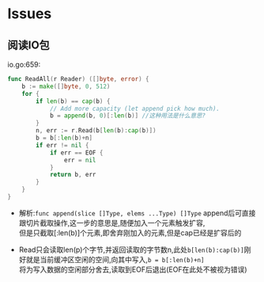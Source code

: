 # Issues

## 阅读IO包

io.go:659:

```go
func ReadAll(r Reader) ([]byte, error) {
	b := make([]byte, 0, 512)
	for {
		if len(b) == cap(b) {
			// Add more capacity (let append pick how much).
			b = append(b, 0)[:len(b)] //这种用法是什么意思?
		}
		n, err := r.Read(b[len(b):cap(b)])
		b = b[:len(b)+n]
		if err != nil {
			if err == EOF {
				err = nil
			}
			return b, err
		}
	}
}
```

- 解析:`func append(slice []Type, elems ...Type) []Type` append后可直接跟切片截取操作,这一步的意思是,随便加入一个元素触发扩容,  
但是只截取[:len(b)]个元素,即舍弃刚加入的元素,但是cap已经是扩容后的  

- Read只会读取len(p)个字节,并返回读取的字节数n,此处`b[len(b):cap(b)]`刚好就是当前缓冲区空闲的空间,向其中写入,`b = b[:len(b)+n]`  
将为写入数据的空闲部分舍去,读取到EOF后退出(EOF在此处不被视为错误)

